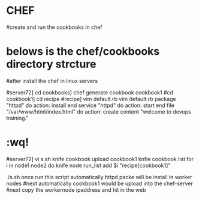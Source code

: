 # CHEF
#create and run the cookbooks in chef

# belows is the chef/cookbooks directory strcture
#after install the chef in linux servers

#server72] cd cookbooks] chef generate cookbook cookbook1
#cd cookbook1] cd recipe
#recipe] vim default.rb
vim default.rb
package "httpd" do
action: install
end
service "httpd" do
action: start
end
file "/var/www/html/index.html" do
action: create
content "welcome to devops training."
# :wq!


#server72] vi s.sh
knife cookbook upload cookbook1
knfie cookbook list
for i in node1 node2
do
knife node run_list add $i "recipe[cookbook1]"


./s.sh once run this script automatically httpd packe will be install in worker nodes
#next automatically cookbook1 would be upload into the chef-server
#next copy the workernode ipaddress and hit in the web
